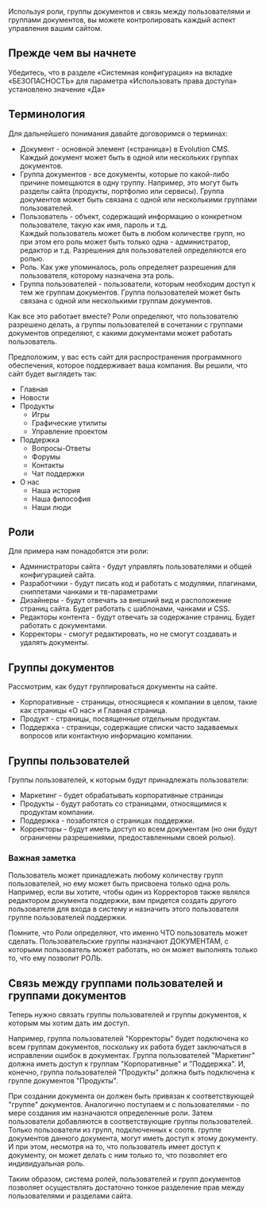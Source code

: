 Используя роли, группы документов и связь между пользователями и группами документов, вы можете контролировать каждый аспект управления вашим сайтом.

## Прежде чем вы начнете

Убедитесь, что в разделе «Системная конфигурация» на вкладке «БЕЗОПАСНОСТЬ» для параметра «Использовать права доступа» установлено значение «Да»

## Терминология

Для дальнейшего понимания давайте договоримся о терминах:

*   Документ - основной элемент («страница») в Evolution CMS. Каждый документ может быть в одной или нескольких группах документов.
*   Группа документов - все документы, которые по какой-либо причине помещаются в одну группу. Например, это могут быть разделы сайта (продукты, портфолио или сервисы). Группа документов может быть связана с одной или несколькими группами пользователей.
*   Пользователь - объект, содержащий информацию о конкретном пользователе, такую как имя, пароль и т.д.  
    Каждый пользователь может быть в любом количестве групп, но при этом его роль может быть только одна - администратор, редактор и т.д. Разрешения для пользователей определяются его ролью.
*   Роль. Как уже упоминалось, роль определяет разрешения для пользователя, которому назначена эта роль.
*   Группа пользователей - пользователи, которым необходим доступ к тем же группам документов. Группа пользователей может быть связана с одной или несколькими группам документов.

Как все это работает вместе? Роли определяют, что пользователю разрешено делать, а группы пользователей в сочетании с группами документов определяют, с какими документами может работать пользователь.

Предположим, у вас есть сайт для распространения программного обеспечения, которое поддерживает ваша компания. Вы решили, что сайт будет выглядеть так:

*   Главная
*   Новости
*   Продукты
    *   Игры
    *   Графические утилиты
    *   Управление проектом
*   Поддержка
    *   Вопросы-Ответы
    *   Форумы
    *   Контакты
    *   Чат поддержки
*   О нас
    *   Наша история
    *   Наша философия
    *   Наши люди

## Роли

Для примера нам понадобятся эти роли:

*   Администраторы сайта - будут управлять пользователями и общей конфигурацией сайта.
*   Разработчики - будут писать код и работать с модулями, плагинами, сниппетами чанками и тв-параметрами
*   Дизайнеры - будут отвечать за внешний вид и расположение страниц сайта. Будет работать с шаблонами, чанками и CSS.
*   Редакторы контента - будут отвечать за содержание страниц. Будет работать с документами.
*   Корректоры - смогут редактировать, но не смогут создавать и удалять документы.

## Группы документов

Рассмотрим, как будут группироваться документы на сайте.

*   Корпоративные - страницы, относящиеся к компании в целом, такие как страницы «О нас» и Главная страница.
*   Продукт - страницы, посвященные отдельным продуктам.
*   Поддержка - страницы, содержащие списки часто задаваемых вопросов или контактную информацию компании.

## Группы пользователей

Группы пользователей, к которым будут принадлежать пользователи:

*   Маркетинг - будет обрабатывать корпоративные страницы
*   Продукты - будут работать со страницами, относящимися к продуктам компании.
*   Поддержка - позаботятся о страницах поддержки.
*   Корректоры - будут иметь доступ ко всем документам (но они будут ограничены разрешениями, предоставленными своей ролью).

### Важная заметка

Пользователь может принадлежать любому количеству групп пользователей, но ему может быть присвоена только одна роль. Например, если вы хотите, чтобы один из Корректоров также являлся редактором документа поддержки, вам придется создать другого пользователя для входа в систему и назначить этого пользователя группе пользователей поддержки.

Помните, что Роли определяют, что именно ЧТО пользователь может сделать. Пользовательские группы назначают ДОКУМЕНТАМ, с которыми пользователь может работать, но он может выполнять только то, что ему позволит РОЛЬ.

## Связь между группами пользователей и группами документов

Теперь нужно связать группы пользователей и группы документов, к которым мы хотим дать им доступ.

Например, группа пользователей "Корректоры" будет подключена ко всем группам документов, поскольку их работа будет заключаться в исправлении ошибок в документах. Группа пользователей "Маркетинг" должна иметь доступ к группам "Корпоративные" и "Поддержка". И, конечно, группа пользователей "Продукты" должна быть подключена к группе документов "Продукты".

При создании документа он должен быть привязан к соответствующей "группе" документов. Аналогично поступаем и с пользователями - по мере создания им назначаются определенные роли. Затем пользователи добавляются в соответствующие группы пользователей. Только пользователи из групп, подключенных к соотв. группе документов данного документа, могут иметь доступ к этому документу. И при этом, несмотря на то, что пользователь имеет доступ к документу, он может делать с ним только то, что позволяет его индивидуальная роль.

Таким образом, система ролей, пользователей и групп документов позволяет осуществлять достаточно тонкое разделение прав между пользователями и разделами сайта.
